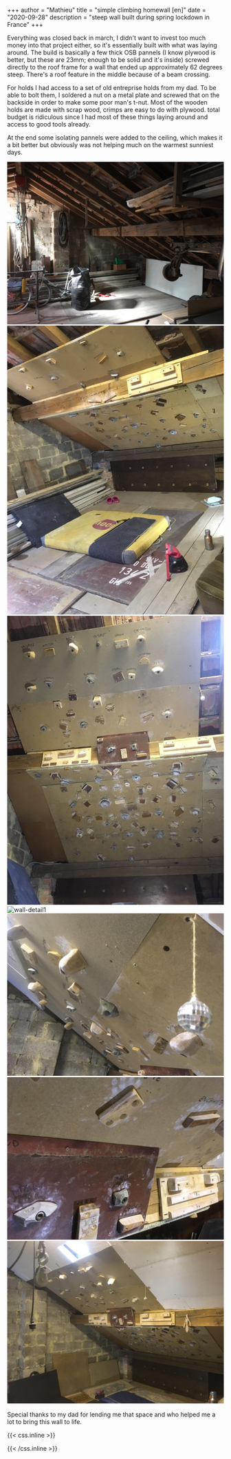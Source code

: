 +++
author = "Mathieu"
title = "simple climbing homewall [en]"
date = "2020-09-28"
description = "steep wall built during spring lockdown in France"
+++

Everything was closed back in march, I didn't want to invest too much money into that project either, so it's essentially built with what was laying around.
The build is basically a few thick OSB pannels (I know plywood is better, but these are 23mm; enough to be solid and it's inside) screwed directly to the roof frame for a wall that ended up approximately 62 degrees steep. There's a roof feature in the middle because of a beam crossing.

For holds I had access to a set of old entreprise holds from my dad. To be able to bolt them, I soldered a nut on a metal plate and screwed that on the backside in order to make some poor man's t-nut.
Most of the wooden holds are made with scrap wood, crimps are easy to do with plywood.
total budget is ridiculous since I had most of these things laying around and access to good tools already.

At the end some isolating pannels were added to the ceiling, which makes it a bit better but obviously was not helping much on the warmest sunniest days.

![wall-space](/static/img/wall/wall-space.jpg)
![wall-1.0](/static/img/wall/wall-1.0.jpg)
![wall](/static/img/wall/wall.jpg)
![wall-detail1](/static/img/wall/wall-detail-1.jpg)
![wall-detail2](/static/img/wall/wall-detail2.jpg)
![wall-detail3](/static/img/wall/wall-detail3.jpg)
![wall-final](/static/img/wall/wall-final.jpg)


Special thanks to my dad for lending me that space and who helped me a lot to bring this wall to life.

{{< css.inline >}}
<style>
.canon { background: white; width: 100%; height: auto;}
</style>
{{< /css.inline >}}
